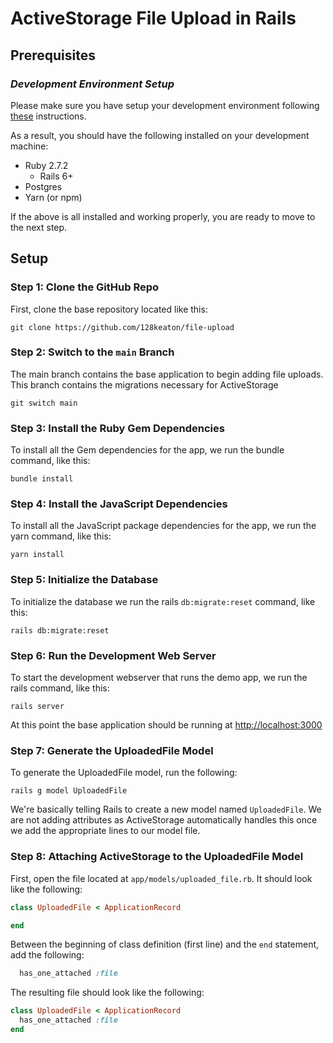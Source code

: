 #  ActiveStorage File Upload in Rails


## Prerequisites

### *Development Environment Setup*
Please make sure you have setup your development environment following [these](https://human-se.github.io/rails-demos-n-deets-2021/demos/development-environment/) instructions.

As a result, you should have the following installed on your development machine:

* Ruby 2.7.2
  * Rails 6+
* Postgres
* Yarn (or npm)

If the above is all installed and working properly, you are ready to move to the next step.

## Setup

### Step 1: Clone the GitHub Repo
First, clone the base repository located like this:

```shell
git clone https://github.com/128keaton/file-upload
```

### Step 2: Switch to the `main` Branch
The main branch contains the base application to begin adding file uploads.
This branch contains the migrations necessary for ActiveStorage

```shell
git switch main
```

### Step 3: Install the Ruby Gem Dependencies
To install all the Gem dependencies for the app, we run the bundle command, like this:

```shell
bundle install
```

### Step 4: Install the JavaScript Dependencies
To install all the JavaScript package dependencies for the app, we run the yarn command, like this:

```shell
yarn install
```

### Step 5: Initialize the Database
To initialize the database we run the rails `db:migrate:reset` command, like this:

```shell
rails db:migrate:reset
```

### Step 6: Run the Development Web Server
To start the development webserver that runs the demo app, we run the rails command, like this:

```shell
rails server
```

At this point the base application should be running at [http://localhost:3000](http://localhost:3000)

### Step 7: Generate the UploadedFile Model
To generate the UploadedFile model, run the following:
```shell
rails g model UploadedFile
```

We're basically telling Rails to create a new model named `UploadedFile`.
We are not adding attributes as ActiveStorage automatically handles this once we add the appropriate lines to our model file.

### Step 8: Attaching ActiveStorage to the UploadedFile Model

First, open the file located at `app/models/uploaded_file.rb`. It should look like the following:
```ruby
class UploadedFile < ApplicationRecord

end
```

Between the beginning of class definition (first line) and the `end` statement, add the following:
```ruby
  has_one_attached :file
```

The resulting file should look like the following:
```ruby
class UploadedFile < ApplicationRecord
  has_one_attached :file
end
```